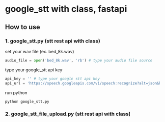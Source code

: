 # google_stt with class, fastapi

## How to use

### 1. google_stt.py (stt rest api with class)
set your wav file (ex. bed_8k.wav)
```python
audio_file = open('bed_8k.wav', 'rb') # type your audio file source
```

type your google_stt api key
```python
api_key = '' # type your google stt api key
api_url = 'https://speech.googleapis.com/v1/speech:recognize?alt=json&key=' + api_key
```

run python
```python
python google_stt.py
```

### 2. google_stt_file_upload.py (stt rest api with class)